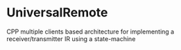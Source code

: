 # UniversalRemote
CPP multiple clients based architecture for implementing a receiver/transmitter IR using a state-machine
